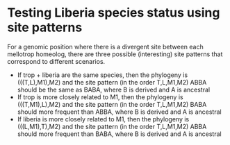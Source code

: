 # Testing Liberia species status using site patterns

For a genomic position where there is a divergent site between each mellotrop homeolog, there are three possible (interesting) site patterns that correspond to different scenarios.
* If trop + liberia are the same species, then the phylogeny is (((T,L),M1),M2) and the site pattern (in the order T,L,M1,M2) ABBA should be the same as BABA, where B is derived and A is ancestral
* If trop is more closely related to M1, then the phylogeny is (((T,M1),L),M2) and the site pattern (in the order T,L,M1,M2) BABA should more frequent than ABBA, where B is derived and A is ancestral
* If liberia is more closely related to M1, then the phylogeny is (((L,M1),T),M2) and the site pattern (in the order T,L,M1,M2) ABBA should more frequent than BABA, where B is derived and A is ancestral
